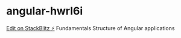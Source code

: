 # angular-hwrl6i

[Edit on StackBlitz ⚡️](https://stackblitz.com/edit/angular-hwrl6i)
Fundamentals
Structure of Angular applications
